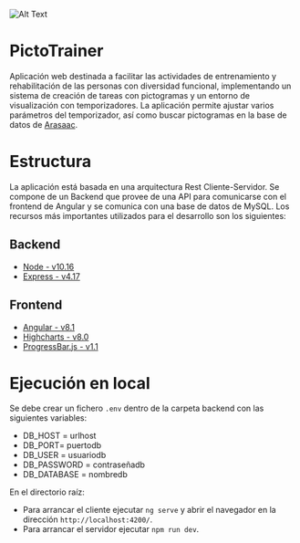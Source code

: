 ![Alt Text](https://eventos.uclm.es/_files/_event/_31550/_header_img/_58879.png)

# PictoTrainer

Aplicación web destinada a facilitar las actividades de entrenamiento y rehabilitación de las personas con diversidad funcional, implementando un sistema de creación de tareas con pictogramas y un entorno de visualización con temporizadores. La aplicación permite ajustar varios parámetros del temporizador, así como buscar pictogramas en la base de datos de [Arasaac](https://beta.arasaac.org/developers/api).

# Estructura

La aplicación está basada en una arquitectura Rest Cliente-Servidor. Se compone de un Backend que provee de una API para comunicarse con el frontend de Angular y se comunica con una base de datos de MySQL. Los recursos más importantes utilizados para el desarrollo son los siguientes:

## Backend
- [Node - v10.16](https://nodejs.org/en/)
- [Express - v4.17](https://expressjs.com/)

## Frontend
- [Angular - v8.1](https://angular.io/) 
- [Highcharts - v8.0](https://www.highcharts.com/) 
- [ProgressBar.js - v1.1](https://kimmobrunfeldt.github.io/progressbar.js/)


# Ejecución en local

Se debe crear un fichero `.env` dentro de la carpeta backend con las siguientes variables:
- DB_HOST = urlhost
- DB_PORT= puertodb
- DB_USER = usuariodb
- DB_PASSWORD = contraseñadb
- DB_DATABASE = nombredb


En el directorio raíz: 
- Para arrancar el cliente ejecutar `ng serve` y abrir el navegador en la dirección `http://localhost:4200/`. 
- Para arrancar el servidor ejecutar `npm run dev`.

